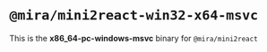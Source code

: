 # `@mira/mini2react-win32-x64-msvc`

This is the **x86_64-pc-windows-msvc** binary for `@mira/mini2react`
